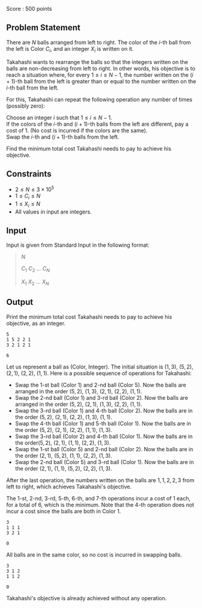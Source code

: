 Score : $500$ points

## Problem Statement

There are $N$ balls arranged from left to right.
The color of the $i$-th ball from the left is Color $C_i$, and an integer $X_i$ is written on it.

Takahashi wants to rearrange the balls so that the integers written on the balls are non-decreasing from left to right.
In other words, his objective is to reach a situation where, for every $1\leq i\leq N-1$, the number written on the $(i+1)$-th ball from the left is greater than or equal to the number written on the $i$-th ball from the left.

For this, Takahashi can repeat the following operation any number of times (possibly zero):

Choose an integer $i$ such that $1\leq i\leq N-1$.<br>
If the colors of the $i$-th and $(i+1)$-th balls from the left are different, pay a cost of $1$.
(No cost is incurred if the colors are the same).<br>
Swap the $i$-th and $(i+1)$-th balls from the left.

Find the minimum total cost Takahashi needs to pay to achieve his objective.

## Constraints

- $2 \leq N \leq 3\times 10^5$
- $1\leq C_i\leq N$
- $1\leq X_i\leq N$
- All values in input are integers.

## Input

Input is given from Standard Input in the following format:

> $N$
> 
> $C_1$ $C_2$ $\ldots$ $C_N$
> 
> $X_1$ $X_2$ $\ldots$ $X_N$

## Output

Print the minimum total cost Takahashi needs to pay to achieve his objective, as an integer.

```input1
5
1 5 2 2 1
3 2 1 2 1
```

```output1
6
```

Let us represent a ball as $($Color$,$ Integer$)$. 
The initial situation is $(1,3)$, $(5,2)$, $(2,1)$, $(2,2)$, $(1,1)$.
Here is a possible sequence of operations for Takahashi:

- Swap the $1$-st ball (Color $1$) and $2$-nd ball (Color $5$). Now the balls are arranged in the order $(5,2)$, $(1,3)$, $(2,1)$, $(2,2)$, $(1,1)$.
- Swap the $2$-nd ball (Color $1$) and $3$-rd ball (Color $2$). Now the balls are arranged in the order $(5,2)$, $(2,1)$, $(1,3)$, $(2,2)$, $(1,1)$.
- Swap the $3$-rd ball (Color $1$) and $4$-th ball (Color $2$). Now the balls are in the order $(5,2)$, $(2,1)$, $(2,2)$, $(1,3)$, $(1,1)$.
- Swap the $4$-th ball (Color $1$) and $5$-th ball (Color $1$). Now the balls are in the order $(5,2)$, $(2,1)$, $(2,2)$, $(1,1)$, $(1,3)$.
- Swap the $3$-rd ball (Color $2$) and $4$-th ball (Color $1$). Now the balls are in the order$(5,2)$, $(2,1)$, $(1,1)$, $(2,2)$, $(1,3)$.
- Swap the $1$-st ball (Color $5$) and $2$-nd ball (Color $2$). Now the balls are in the order $(2,1)$, $(5,2)$, $(1,1)$, $(2,2)$, $(1,3)$.
- Swap the $2$-nd ball (Color $5$) and $3$-rd ball (Color $1$). Now the balls are in the order $(2,1)$, $(1,1)$, $(5,2)$, $(2,2)$, $(1,3)$.

After the last operation, the numbers written on the balls are $1,1,2,2,3$ from left to right, which achieves Takahashi's objective.

The $1$-st, $2$-nd, $3$-rd, $5$-th, $6$-th, and $7$-th operations incur a cost of $1$ each, for a total of $6$, which is the minimum.
Note that the $4$-th operation does not incur a cost since the balls are both in Color $1$.

```input2
3
1 1 1
3 2 1
```

```output2
0
```

All balls are in the same color, so no cost is incurred in swapping balls.

```input3
3
3 1 2
1 1 2
```

```output3
0
```

Takahashi's objective is already achieved without any operation.